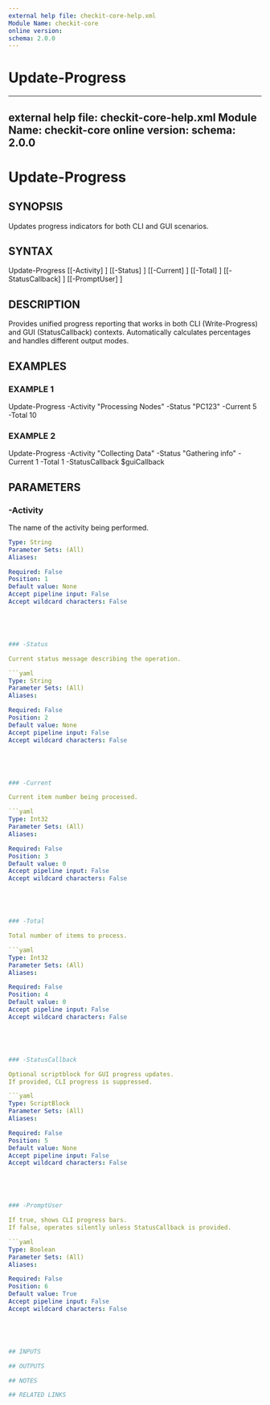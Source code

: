 ```yaml
---
external help file: checkit-core-help.xml
Module Name: checkit-core
online version:
schema: 2.0.0
---
```

# Update-Progress

---
external help file: checkit-core-help.xml
Module Name: checkit-core
online version:
schema: 2.0.0
---

# Update-Progress

## SYNOPSIS

Updates progress indicators for both CLI and GUI scenarios.

## SYNTAX





Update-Progress [[-Activity] <String>] [[-Status] <String>] [[-Current] <Int32>] [[-Total] <Int32>]
 [[-StatusCallback] <ScriptBlock>] [[-PromptUser] <Boolean>]





## DESCRIPTION

Provides unified progress reporting that works in both CLI (Write-Progress) and GUI
(StatusCallback) contexts.
Automatically calculates percentages and handles different output modes.

## EXAMPLES

### EXAMPLE 1





Update-Progress -Activity "Processing Nodes" -Status "PC123" -Current 5 -Total 10





### EXAMPLE 2





Update-Progress -Activity "Collecting Data" -Status "Gathering info" -Current 1 -Total 1 -StatusCallback $guiCallback





## PARAMETERS

### -Activity

The name of the activity being performed.

```yaml
Type: String
Parameter Sets: (All)
Aliases:

Required: False
Position: 1
Default value: None
Accept pipeline input: False
Accept wildcard characters: False





### -Status

Current status message describing the operation.

```yaml
Type: String
Parameter Sets: (All)
Aliases:

Required: False
Position: 2
Default value: None
Accept pipeline input: False
Accept wildcard characters: False





### -Current

Current item number being processed.

```yaml
Type: Int32
Parameter Sets: (All)
Aliases:

Required: False
Position: 3
Default value: 0
Accept pipeline input: False
Accept wildcard characters: False





### -Total

Total number of items to process.

```yaml
Type: Int32
Parameter Sets: (All)
Aliases:

Required: False
Position: 4
Default value: 0
Accept pipeline input: False
Accept wildcard characters: False





### -StatusCallback

Optional scriptblock for GUI progress updates.
If provided, CLI progress is suppressed.

```yaml
Type: ScriptBlock
Parameter Sets: (All)
Aliases:

Required: False
Position: 5
Default value: None
Accept pipeline input: False
Accept wildcard characters: False





### -PromptUser

If true, shows CLI progress bars.
If false, operates silently unless StatusCallback is provided.

```yaml
Type: Boolean
Parameter Sets: (All)
Aliases:

Required: False
Position: 6
Default value: True
Accept pipeline input: False
Accept wildcard characters: False





## INPUTS

## OUTPUTS

## NOTES

## RELATED LINKS



